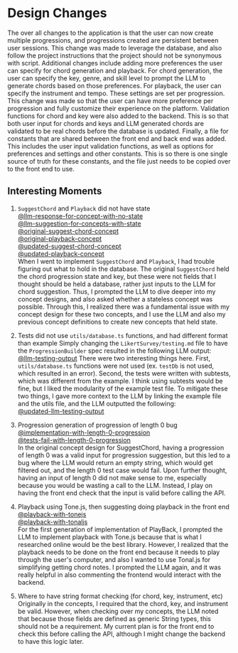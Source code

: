# Design Changes
The over all changes to the application is that the user can now create multiple progressions, and progressions created are persistent between user sessions. This change was made to leverage the database, and also follow the project instructions that the project should not be synonymous with script. Additional changes include adding more preferences the user can specify for chord generation and playback. For chord generation, the user can specify the key, genre, and skill level to prompt the LLM to generate chords based on those preferences. For playback, the user can specify the instrument and tempo. These settings are set per progression. This change was made so that the user can have more preference per progression and fully customize their experience on the platform. Validation functions for chord and key were also added to the backend. This is so that both user input for chords and keys and LLM generated chords are validated to be real chords before the database is updated. Finally, a file for constants that are shared between the front end and back end was added. This includes the user input validation functions, as well as options for preferences and settings and other constants. This is so there is one single source of truth for these constants, and the file just needs to be copied over to the front end to use.

## Interesting Moments
1. `SuggestChord` and `Playback` did not have state  
[@llm-response-for-concept-with-no-state](context/design/learning/understanding-concepts.md/steps/response.4f29263e.md)  
[@llm-suggestion-for-concepts-with-state](context/design/learning/understanding-concepts.md/steps/response.6fa8fd98.md)  
[@original-suggest-chord-concept](context/design/concepts/SuggestChord/concept.md)  
[@original-playback-concept]()  
[@updated-suggest-chord-concept]()  
[@updated-playback-concept]()  
When I went to implement `SuggestChord` and `Playback`, I had trouble figuring out what to hold in the database. The original `SuggestChord` held the chord progression state and key, but these were not fields that I thought should be held a database, rather just inputs to the LLM for chord suggestion. Thus, I prompted the LLM to dive deeper into my concept designs, and also asked whether a stateless concept was possible. Through this, I realized there was a fundamental issue with my concept design for these two concepts, and I use the LLM and also my previous concept definitions to create new concepts that held state.

2. Tests did not use `utils/database.ts` functions, and had different format than example
Simply changing the `LikertSurvey/testing.md` file to have the `ProgressionBuilder` spec resulted in the following LLM output:  
[@llm-testing-output](context/design/concepts/ProgressionBuilder/testing.md/steps/response.e2b11a6c.md)
There were two interesting things here. First, `utils/database.ts` functions were not used (ex. `testDb` is not used, which resulted in an error). Second, the tests were written with subtests, which was different from the example. I think using subtests would be fine, but I liked the modularity of the example test file. To mitigate these two things, I gave more context to the LLM by linking the example file and the utils file, and the LLM outputted the following:  
[@updated-llm-testing-output](context/design/concepts/ProgressionBuilder/testing.md/steps/response.8f11438a.md)

3. Progression generation of progression of length 0 bug  
[@implementation-with-length-0-progression](../../../context/design/concepts/SuggestChord/implementation.md/steps/response.7a4a8ea6.md)  
[@tests-fail-with-length-0-progression](../../../context/design/concepts/SuggestChord/testing.md/steps/response.6e528f7d.md)  
In the original concept design for SuggestChord, having a progression of length 0 was a valid input for progression suggestion, but this led to a bug where the LLM would return an empty string, which would get filtered out, and the length 0 test case would fail. Upon further thought, having an input of length 0 did not make sense to me, especially because you would be wasting a call to the LLM. Instead, I play on having the front end check that the input is valid before calling the API.

4. Playback using Tone.js, then suggesting doing playback in the front end  
[@playback-with-tonejs](../../../context/design/concepts/PlayBack/implementation.md/steps/response.621ce7d1.md)  
[@playback-with-tonaljs](../../../context/design/concepts/PlayBack/implementation.md/steps/response.81a2dcfe.md)  
For the first generation of implementation of PlayBack, I prompted the LLM to implement playback with Tone.js because that is what I researched online would be the best library. However, I realized that the playback needs to be done on the front end because it needs to play through the user's computer, and also I wanted to use Tonal.js for simplifying getting chord notes. I prompted the LLM again, and it was really helpful in also commenting the frontend would interact with the backend.

5. Where to have string format checking (for chord, key, instrument, etc)  
Originally in the concepts, I required that the chord, key, and instrument be valid. However, when checking over my concepts, the LLM noted that because those fields are defined as generic String types, this should not be a requirement. My current plan is for the front end to check this before calling the API, although I might change the backend to have this logic later.
